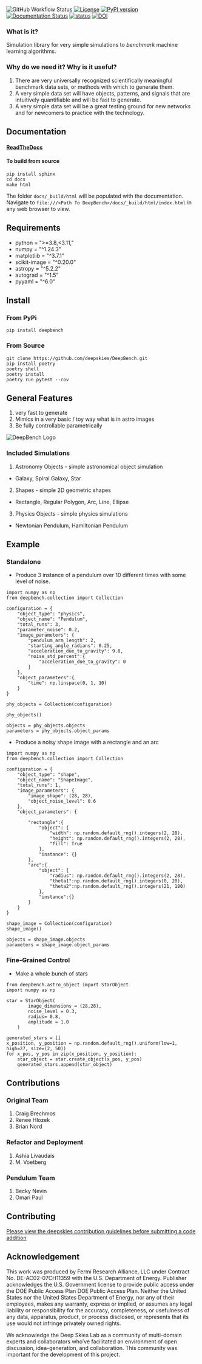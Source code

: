 ![GitHub Workflow Status](https://github.com/deepskies/DeepBench/actions/workflows/test-bench.yml/badge.svg?label=test)
[![License](https://img.shields.io/badge/License-Apache_2.0-blue.svg)](https://opensource.org/licenses/Apache-2.0)
[![PyPI version](https://badge.fury.io/py/deepbench.svg)](https://badge.fury.io/py/deepbench)
[![Documentation Status](https://readthedocs.org/projects/deepbench/badge/?version=latest)](https://deepbench.readthedocs.io/en/latest/?badge=latest)
[![status](https://joss.theoj.org/papers/300762982613649881f8b6a08dabd33e/status.svg)](https://joss.theoj.org/papers/300762982613649881f8b6a08dabd33e)
[![DOI](https://zenodo.org/badge/DOI/10.5281/zenodo.14845251.svg)](https://doi.org/10.5281/zenodo.14845251)


### What is it?
Simulation library for very simple simulations to *benchmark* machine learning algorithms.

### Why do we need it? Why is it useful?
1. There are very universally recognized scientifically meaningful benchmark data sets, or methods with which to generate them.
2. A very simple data set will have objects, patterns, and signals that are intuitively quantifiable and will be fast to generate.
3. A very simple data set will be a great testing ground for new networks and for newcomers to practice with the technology.

## Documentation

#### [ReadTheDocs](https://deepbench.readthedocs.io/en/latest/)

#### To build from source
```
pip install sphinx
cd docs
make html
```

The folder `docs/_build/html` will be populated with the documentation. Navigate to `file:///<Path To DeepBench>/docs/_build/html/index.html` in any web browser to view.

## Requirements
* python = ">=3.8,<3.11,"
* numpy = "^1.24.3"
* matplotlib = "^3.7.1"
* scikit-image = "^0.20.0"
* astropy = "^5.2.2"
* autograd = "^1.5"
* pyyaml = "^6.0"



## Install

### From PyPi
```
pip install deepbench
```

### From Source

```
git clone https://github.com/deepskies/DeepBench.git
pip install poetry
poetry shell
poetry install
poetry run pytest --cov
```

## General Features
1. very fast to generate
2. Mimics in a very basic / toy way what is in astro images
3. Be fully controllable parametrically

![DeepBench Logo](docs/repository_support/DeepBench.png)

### Included Simulations

1. Astronomy Objects - simple astronomical object simulation
- Galaxy, Spiral Galaxy, Star

2. Shapes - simple 2D geometric shapes
- Rectangle, Regular Polygon, Arc, Line, Ellipse

3. Physics Objects - simple physics simulations
- Newtonian Pendulum, Hamiltonian Pendulum

## Example

### Standalone
* Produce 3 instance of a pendulum over 10 different times with some level of noise.
```
import numpy as np
from deepbench.collection import Collection

configuration = {
	"object_type": "physics",
	"object_name": "Pendulum",
	"total_runs": 3,
	"parameter_noise": 0.2,
	"image_parameters": {
		"pendulum_arm_length": 2,
		"starting_angle_radians": 0.25,
		"acceleration_due_to_gravity": 9.8,
		"noise_std_percent":{
			"acceleration_due_to_gravity": 0
        }
    },
    "object_parameters":{
        "time": np.linspace(0, 1, 10)
    }
}

phy_objects = Collection(configuration)

phy_objects()

objects = phy_objects.objects
parameters = phy_objects.object_params
```

* Produce a noisy shape image with a rectangle and an arc

```
import numpy as np
from deepbench.collection import Collection

configuration = {
	"object_type": "shape",
	"object_name": "ShapeImage",
	"total_runs": 1,
	"image_parameters": {
		"image_shape": (28, 28),
		"object_noise_level": 0.6
	},
	"object_parameters": {

        "rectangle":{
            "object": {
                "width": np.random.default_rng().integers(2, 28),
                "height": np.random.default_rng().integers(2, 28),
                "fill": True
            },
            "instance": {}
        },
        "arc":{
            "object": {
                "radius": np.random.default_rng().integers(2, 28),
                "theta1":np.random.default_rng().integers(0, 20),
                "theta2":np.random.default_rng().integers(21, 180)
            },
            "instance":{}
        }
    }
}

shape_image = Collection(configuration)
shape_image()

objects = shape_image.objects
parameters = shape_image.object_params
```


### Fine-Grained Control
* Make a whole bunch of stars
```
from deepbench.astro_object import StarObject
import numpy as np

star = StarObject(
        image_dimensions = (28,28),
        noise_level = 0.3,
        radius= 0.8,
        amplitude = 1.0
    )

generated_stars = []
x_position, y_position = np.random.default_rng().uniform(low=1, high=27, size=(2, 50))
for x_pos, y_pos in zip(x_position, y_position):
	star_object = star.create_object(x_pos, y_pos)
	generated_stars.append(star_object)
```


## Contributions
### Original Team
1. Craig Brechmos
2. Renee Hlozek
3. Brian Nord

### Refactor and Deployment
1. Ashia Livaudais
2. M. Voetberg

### Pendulum Team
1. Becky Nevin
2. Omari Paul

## Contributing
[Please view the deepskies contribution guidelines before submitting a code addition](https://github.com/deepskies/.github/blob/main/CONTRIBUTING.md)

## Acknowledgement


This work was produced by Fermi Research Alliance, LLC under Contract No. DE-AC02-07CH11359 with the U.S. Department of Energy. Publisher acknowledges the U.S. Government license to provide public access under the DOE Public Access Plan DOE Public Access Plan.
Neither the United States nor the United States Department of Energy, nor any of their employees, makes any warranty, express or implied, or assumes any legal liability or responsibility for the accuracy, completeness, or usefulness of any data, apparatus, product, or process disclosed, or represents that its use would not infringe privately owned rights.

We acknowledge the Deep Skies Lab as a community of multi-domain experts and collaborators who’ve facilitated an environment of open discussion, idea-generation, and collaboration. This community was important for the development of this project.

